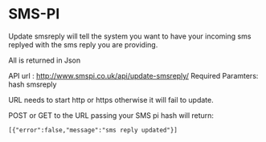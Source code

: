 SMS-PI
======

Update smsreply will tell the system you want to have your incoming sms replyed with the sms reply you are providing.


All is returned in Json

API url : http://www.smspi.co.uk/api/update-smsreply/
Required Paramters: 
hash
smsreply

URL needs to start http or https otherwise it will fail to update.


POST or GET to the URL passing your SMS pi hash will return:

```
[{"error":false,"message":"sms reply updated"}]
```
